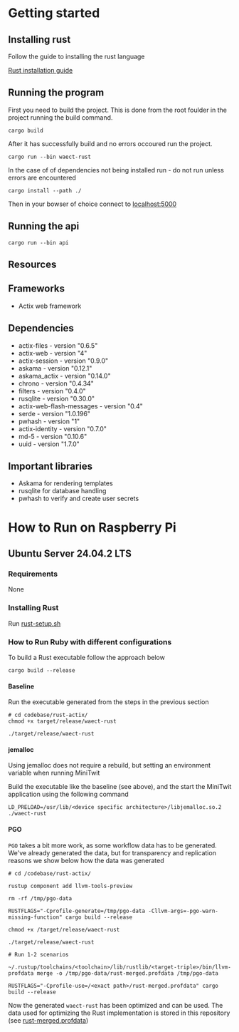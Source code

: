 # Getting started

## Installing rust

Follow the guide to installing the rust language

[Rust installation guide](https://www.rust-lang.org/learn/get-started)

## Running the program

First you need to build the project. This is done from the root foulder in the project running the build command.

```bashrc
cargo build
```

After it has successfully build and no errors occoured run the project.

```bashrc
cargo run --bin waect-rust
```

In the case of of dependencies not being installed run - do not run unless errors are encountered

```bashrc
cargo install --path ./
```

Then in your bowser of choice connect to [localhost:5000](http://localhost:5000)

## Running the api

```bashrc
cargo run --bin api
```

## Resources

## Frameworks

- Actix web framework

## Dependencies

- actix-files - version "0.6.5"
- actix-web - version "4"
- actix-session - version "0.9.0"
- askama - version "0.12.1"
- askama_actix - version "0.14.0"
- chrono - version "0.4.34"
- filters - version "0.4.0"
- rusqlite - version "0.30.0"
- actix-web-flash-messages - version "0.4"
- serde - version "1.0.196"
- pwhash - version "1"
- actix-identity - version "0.7.0"
- md-5 - version "0.10.6"
- uuid - version "1.7.0"

## Important libraries

- Askama for rendering templates
- rusqlite for database handling
- pwhash to verify and create user secrets

# How to Run on Raspberry Pi

## Ubuntu Server 24.04.2 LTS

### Requirements
None

### Installing Rust

Run [rust-setup.sh](./rust-setup.sh)

### How to Run Ruby with different configurations

To build a Rust executable follow the approach below

```
cargo build --release
```

#### Baseline

Run the executable generated from the steps in the previous section

```
# cd codebase/rust-actix/
chmod +x target/release/waect-rust

./target/release/waect-rust
```

#### jemalloc

Using jemalloc does not require a rebuild, but setting an environment variable when running MiniTwit

Build the executable like the baseline (see above), and the start the MiniTwit application using the following command

```
LD_PRELOAD=/usr/lib/<device specific architecture>/libjemalloc.so.2 ./waect-rust
```

#### PGO

`PGO` takes a bit more work, as some workflow data has to be generated. We've already generated the data, but for transparency and replication reasons we show below how the data was generated

```
# cd /codebase/rust-actix/

rustup component add llvm-tools-preview

rm -rf /tmp/pgo-data

RUSTFLAGS="-Cprofile-generate=/tmp/pgo-data -Cllvm-args=-pgo-warn-missing-function" cargo build --release

chmod +x /target/release/waect-rust

./target/release/waect-rust

# Run 1-2 scenarios

~/.rustup/toolchains/<toolchain>/lib/rustlib/<target-triple>/bin/llvm-profdata merge -o /tmp/pgo-data/rust-merged.profdata /tmp/pgo-data

RUSTFLAGS="-Cprofile-use=/<exact path>/rust-merged.profdata" cargo build --release

```

Now the generated `waect-rust` has been optimized and can be used. The data used for optimizing the Rust implementation is stored in this repository (see [rust-merged.profdata](./rust-merged.profdata))
